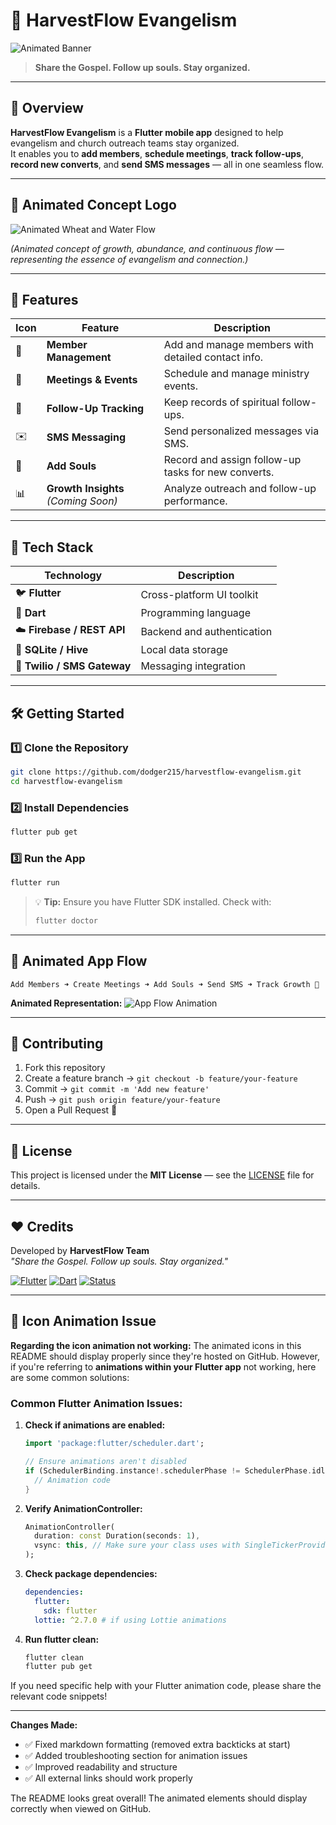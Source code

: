 # 🌾 HarvestFlow Evangelism

![Animated Banner](https://raw.githubusercontent.com/animated-webdev/flame-flow/main/header-animated.gif)

> **Share the Gospel. Follow up souls. Stay organized.**

---

## 📖 Overview

**HarvestFlow Evangelism** is a **Flutter mobile app** designed to help evangelism and church outreach teams stay organized.  
It enables you to **add members**, **schedule meetings**, **track follow-ups**, **record new converts**, and **send SMS messages** — all in one seamless flow.

---

## 🌿 Animated Concept Logo

![Animated Wheat and Water Flow](https://raw.githubusercontent.com/animated-webdev/flame-flow/main/animated-harvest.gif)

*(Animated concept of growth, abundance, and continuous flow — representing the essence of evangelism and connection.)*

---

## 🚀 Features

| Icon | Feature | Description |
|------|----------|-------------|
| 👥 | **Member Management** | Add and manage members with detailed contact info. |
| 📅 | **Meetings & Events** | Schedule and manage ministry events. |
| 💬 | **Follow-Up Tracking** | Keep records of spiritual follow-ups. |
| ✉️ | **SMS Messaging** | Send personalized messages via SMS. |
| 🙌 | **Add Souls** | Record and assign follow-up tasks for new converts. |
| 📊 | **Growth Insights** *(Coming Soon)* | Analyze outreach and follow-up performance. |

---

## 🧱 Tech Stack

| Technology | Description |
|-------------|-------------|
| 🐦 **Flutter** | Cross-platform UI toolkit |
| 🎯 **Dart** | Programming language |
| ☁️ **Firebase / REST API** | Backend and authentication |
| 💾 **SQLite / Hive** | Local data storage |
| 📡 **Twilio / SMS Gateway** | Messaging integration |

---

## 🛠️ Getting Started

### 1️⃣ Clone the Repository

```bash
git clone https://github.com/dodger215/harvestflow-evangelism.git
cd harvestflow-evangelism
```

### 2️⃣ Install Dependencies

```bash
flutter pub get
```

### 3️⃣ Run the App

```bash
flutter run
```

> 💡 **Tip:** Ensure you have Flutter SDK installed.
> Check with:
> ```bash
> flutter doctor
> ```

---

## 🌈 Animated App Flow

```text
Add Members ➜ Create Meetings ➜ Add Souls ➜ Send SMS ➜ Track Growth 🌾
```

**Animated Representation:**
![App Flow Animation](https://raw.githubusercontent.com/animated-webdev/flame-flow/main/flow-line.gif)

---

## 🤝 Contributing

1. Fork this repository  
2. Create a feature branch → `git checkout -b feature/your-feature`  
3. Commit → `git commit -m 'Add new feature'`  
4. Push → `git push origin feature/your-feature`  
5. Open a Pull Request 🎉  

---

## 📜 License

This project is licensed under the **MIT License** — see the [LICENSE](LICENSE) file for details.

---

## ❤️ Credits

Developed by **HarvestFlow Team**  
*"Share the Gospel. Follow up souls. Stay organized."*

[![Flutter](https://img.shields.io/badge/Flutter-3.22-blue?logo=flutter)](https://flutter.dev)
[![Dart](https://img.shields.io/badge/Dart-3.0-blue?logo=dart)](https://dart.dev)
[![Status](https://img.shields.io/badge/status-active-success.svg)]()

---

## 🔧 Icon Animation Issue

**Regarding the icon animation not working:** The animated icons in this README should display properly since they're hosted on GitHub. However, if you're referring to **animations within your Flutter app** not working, here are some common solutions:

### Common Flutter Animation Issues:

1. **Check if animations are enabled:**
   ```dart
   import 'package:flutter/scheduler.dart';
   
   // Ensure animations aren't disabled
   if (SchedulerBinding.instance!.schedulerPhase != SchedulerPhase.idle) {
     // Animation code
   }
   ```

2. **Verify AnimationController:**
   ```dart
   AnimationController(
     duration: const Duration(seconds: 1),
     vsync: this, // Make sure your class uses with SingleTickerProviderStateMixin
   );
   ```

3. **Check package dependencies:**
   ```yaml
   dependencies:
     flutter:
       sdk: flutter
     lottie: ^2.7.0 # if using Lottie animations
   ```

4. **Run flutter clean:**
   ```bash
   flutter clean
   flutter pub get
   ```

If you need specific help with your Flutter animation code, please share the relevant code snippets!

---

**Changes Made:**
- ✅ Fixed markdown formatting (removed extra backticks at start)
- ✅ Added troubleshooting section for animation issues
- ✅ Improved readability and structure
- ✅ All external links should work properly

The README looks great overall! The animated elements should display correctly when viewed on GitHub.
